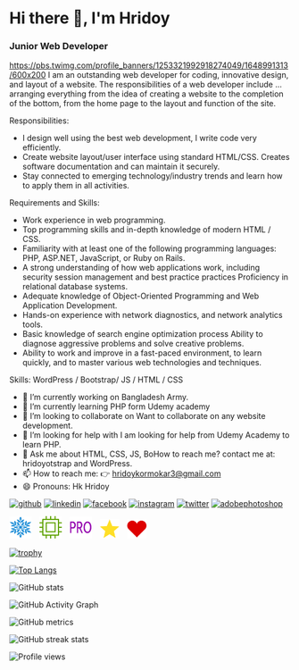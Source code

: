 # Hi there 👋, I'm Hridoy
### Junior Web Developer

https://pbs.twimg.com/profile_banners/1253321992918274049/1648991313/600x200
I am an outstanding web developer for coding, innovative design, and layout of a website. The responsibilities of a web developer include ... arranging everything from the idea of creating a website to the completion of the bottom, from the home page to the layout and function of the site.

Responsibilities:
* I design well using the best web development, I write code very efficiently.
* Create website layout/user interface using standard HTML/CSS.
Creates software documentation and can maintain it securely.
* Stay connected to emerging technology/industry trends and learn how to apply them in all activities.

Requirements and Skills:

* Work experience in web programming.
* Top programming skills and in-depth knowledge of modern HTML / CSS.
* Familiarity with at least one of the following programming languages: PHP, ASP.NET, JavaScript, or Ruby on Rails.
* A strong understanding of how web applications work, including security session management and best practice practices Proficiency in relational database systems.
* Adequate knowledge of Object-Oriented Programming and Web Application Development.
* Hands-on experience with network diagnostics, and network analytics tools.
* Basic knowledge of search engine optimization process
Ability to diagnose aggressive problems and solve creative problems.
* Ability to work and improve in a fast-paced environment, to learn quickly, and to master various web technologies and techniques.


Skills: WordPress / Bootstrap/ JS / HTML / CSS

- 🔭 I’m currently working on Bangladesh Army. 
- 🌱 I’m currently learning PHP form Udemy academy 
- 👯 I’m looking to collaborate on Want to collaborate on any website development. 
- 🤔 I’m looking for help with I am looking for help from Udemy Academy to learn PHP. 
- 💬 Ask me about HTML, CSS, JS, BoHow to reach me? contact me at: hridoyotstrap and WordPress. 
- 📫 How to reach me: 👉 hridoykormokar3@gmail.com  
- 😄 Pronouns: Hk Hridoy 


[<img src='https://cdn.jsdelivr.net/npm/simple-icons@3.0.1/icons/github.svg' alt='github' height='40'>](https://github.com/Hk-hridoy)  [<img src='https://cdn.jsdelivr.net/npm/simple-icons@3.0.1/icons/linkedin.svg' alt='linkedin' height='40'>](https://www.linkedin.com/in/https://www.linkedin.com/in/hridoy-kormokar-694019226//)  [<img src='https://cdn.jsdelivr.net/npm/simple-icons@3.0.1/icons/facebook.svg' alt='facebook' height='40'>](https://www.facebook.com/https://www.facebook.com/hridoy1166/)  [<img src='https://cdn.jsdelivr.net/npm/simple-icons@3.0.1/icons/instagram.svg' alt='instagram' height='40'>](https://www.instagram.com/https://www.instagram.com/hr_id_oy_08_01_98//)  [<img src='https://cdn.jsdelivr.net/npm/simple-icons@3.0.1/icons/twitter.svg' alt='twitter' height='40'>](https://twitter.com/https://twitter.com/h_r_id_o_y)  [<img src='https://cdn.jsdelivr.net/npm/simple-icons@3.0.1/icons/adobephotoshop.svg' alt='adobephotoshop' height='40'>](https://www.google.com/imgres?imgurl=https%3A%2F%2Flogowik.com%2Fcontent%2Fuploads%2Fimages%2Fadobe-photoshop-cc3131.jpg&imgrefurl=https%3A%2F%2Flogowik.com%2Fadobe-photoshop-cc-vector-logo-1-6007.html&tbnid=TJuFR8X0UStcAM&vet=12ahUKEwic9Lzwlvj2AhVJQWwGHdgOBh0QMygAegUIARDfAQ..i&docid=uEVPLZ4CjLzk1M&w=866&h=650&q=ps%20logo&ved=2ahUKEwic9Lzwlvj2AhVJQWwGHdgOBh0QMygAegUIARDfAQ)  

<a href='https://archiveprogram.github.com/'><img src='https://raw.githubusercontent.com/acervenky/animated-github-badges/master/assets/acbadge.gif' width='40' height='40'></a> <a href='https://docs.github.com/en/developers'><img src='https://raw.githubusercontent.com/acervenky/animated-github-badges/master/assets/devbadge.gif' width='40' height='40'></a> <a href='https://github.com/pricing'><img src='https://raw.githubusercontent.com/acervenky/animated-github-badges/master/assets/pro.gif' width='40' height='40'></a> <a href='https://stars.github.com/'><img src='https://raw.githubusercontent.com/acervenky/animated-github-badges/master/assets/starbadge.gif' width='35' height='35'></a> <a href='https://docs.github.com/en/github/supporting-the-open-source-community-with-github-sponsors'><img src='https://raw.githubusercontent.com/acervenky/animated-github-badges/master/assets/sponsorbadge.gif' width='35' height='35'></a> 

[![trophy](https://github-profile-trophy.vercel.app/?username=Hk-hridoy)](https://github.com/ryo-ma/github-profile-trophy)

[![Top Langs](https://github-readme-stats.vercel.app/api/top-langs/?username=Hk-hridoy)](https://github.com/anuraghazra/github-readme-stats)

![GitHub stats](https://github-readme-stats.vercel.app/api?username=Hk-hridoy&show_icons=true&count_private=true)  

![GitHub Activity Graph](https://activity-graph.herokuapp.com/graph?username=Hk-hridoy)  

![GitHub metrics](https://metrics.lecoq.io/Hk-hridoy)  

![GitHub streak stats](https://github-readme-streak-stats.herokuapp.com/?user=Hk-hridoy)  

![Profile views](https://gpvc.arturio.dev/Hk-hridoy)  
